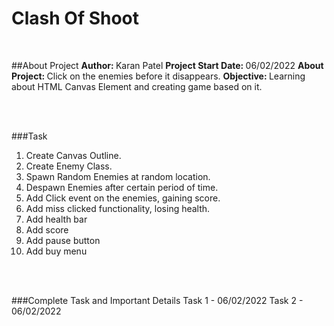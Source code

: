 # Clash Of Shoot

<br>

##About Project
<strong>Author: </strong> Karan Patel
<strong>Project Start Date: </strong>06/02/2022
<strong>About Project: </strong> Click on the enemies before it disappears.
<strong>Objective: </strong>Learning about HTML Canvas Element and creating game based on it.

<br>
<br>

###Task
1. Create Canvas Outline.
2. Create Enemy Class.
3. Spawn Random Enemies at random location.
4. Despawn Enemies after certain period of time.
5. Add Click event on the enemies, gaining score.
6. Add miss clicked functionality, losing health.
7. Add health bar
8. Add score 
9. Add pause button
10. Add buy menu

<br>
<br>

###Complete Task and Important Details
Task 1 - 06/02/2022
Task 2 - 06/02/2022

